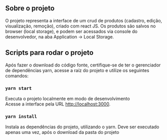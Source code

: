 ## Sobre o projeto

O projeto representa a interface de um crud de produtos (cadastro, edição, visualização, remoção), criado com react JS. Os produtos são salvos no browser (local storage), e podem ser acessados via console do desenvolvedor, na aba Application -> Local Storage.

## Scripts para rodar o projeto

Após fazer o download do código fonte, certifique-se de ter o gerenciador de dependências yarn, acesse a raíz do projeto e utilize os seguintes comandos:

### `yarn start`

Executa o projeto localmente em modo de desenvolvimento<br />
Acesse a interface pela URL [http://localhost:3000](http://localhost:3000).

### `yarn install`

Instala as dependências do projeto, utilizando o yarn. Deve ser executado apenas uma vez, após o download da pasta do projeto<br />